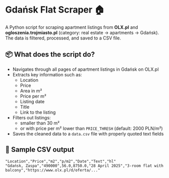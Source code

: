 # Gdańsk Flat Scraper 🏠

A Python script for scraping apartment listings from **OLX.pl** and **ogloszenia.trojmiasto.pl** (category: real estate → apartments → Gdańsk). The data is filtered, processed, and saved to a CSV file.

## 📦 What does the script do?

- Navigates through all pages of apartment listings in Gdańsk on OLX.pl
- Extracts key information such as:
  - Location
  - Price
  - Area in m²
  - Price per m²
  - Listing date
  - Title
  - Link to the listing
- Filters out listings:
  - smaller than 30 m²
  - or with price per m² lower than `PRICE_THRESH` (default: 2000 PLN/m²)
- Saves the cleaned data to a `data.csv` file with properly quoted text fields

## 📄 Sample CSV output

```csv
"Location","Price","m2","p/m2","Date","Text","hl"
"Gdańsk, Zaspa","490000",56.0,8750.0,"28 April 2025","3-room flat with balcony","https://www.olx.pl/d/oferta/..."
